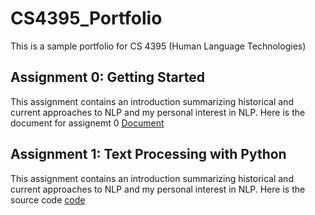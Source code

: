 # CS4395_Portfolio
This is a sample portfolio for CS 4395 (Human Language Technologies) 


## Assignment 0: Getting Started
This assignment contains an introduction summarizing historical and current approaches to NLP and my personal interest in NLP.
Here is the document for assignemt 0 [Document](Overview_of_NLP.pdf)

## Assignment 1: Text Processing with Python
This assignment contains an introduction summarizing historical and current approaches to NLP and my personal interest in NLP.
Here is the source code [code](Homework1_nxw180009.py)

